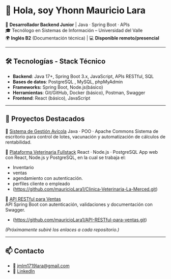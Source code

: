 # 👋 Hola, soy Yhonn Mauricio Lara

🎯 **Desarrollador Backend Junior** | Java · Spring Boot · APIs  
🎓 Tecnólogo en Sistemas de Información – Universidad del Valle  
🌍 **Inglés B2** (Documentación técnica) | 💻 **Disponible remoto/presencial**  

---

## 🛠️ Tecnologías - Stack Técnico  
- **Backend**: Java 17+, Spring Boot 3.x, JavaScript, APIs RESTful, SQL
- **Bases de datos**: PostgreSQL , MySQL, phpMyAdmin  
- **Frameworks:** Spring Boot, Node.js(básico)
- **Herramientas**: Git/GitHub, Docker (básico), Postman, Swagger  
- **Frontend**: React (básico), JavaScript  

---

## 🚀 Proyectos Destacados

🔹 [Sistema de Gestión Avícola](#) Java · POO · Apache Commons 
Sistema de escritorio para control de lotes, vacunación y automatización de cálculos de rentabilidad.

🔹 [Plataforma Veterinaria Fullstack](#)  React · Node.js · PostgreSQL 
App web con React, Node.js y PostgreSQL, en la cual se trabaja el:
- Inventario
- ventas
- agendamiento con autenticación.
- perfiles cliente o empleado
- (https://github.com/mauricioLara1/Clinica-Veterinaria-La-Merced.git)

🔹 [API RESTful para Ventas](#)  
API Spring Boot con autenticación, validaciones y documentación con Swagger.
- (https://github.com/mauricioLara1/API-RESTful-para-ventas.git)

*(Próximamente subiré los enlaces a cada repositorio.)*

---

## 📫 Contacto

- 📧 jmlm1719lara@gmail.com  
- 💼 [LinkedIn](www.linkedin.com/in/yhonn-mauricio-lara-martinez-42a439221)  
